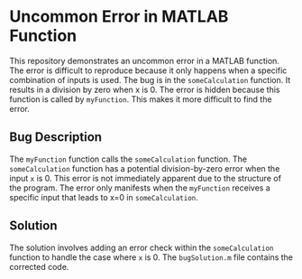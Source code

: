 # Uncommon Error in MATLAB Function

This repository demonstrates an uncommon error in a MATLAB function. The error is difficult to reproduce because it only happens when a specific combination of inputs is used. The bug is in the `someCalculation` function. It results in a division by zero when x is 0. The error is hidden because this function is called by `myFunction`. This makes it more difficult to find the error. 

## Bug Description
The `myFunction` function calls the `someCalculation` function. The `someCalculation` function has a potential division-by-zero error when the input `x` is 0. This error is not immediately apparent due to the structure of the program. The error only manifests when the `myFunction` receives a specific input that leads to x=0 in `someCalculation`.

## Solution
The solution involves adding an error check within the `someCalculation` function to handle the case where `x` is 0. The `bugSolution.m` file contains the corrected code.